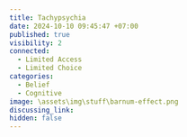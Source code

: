 ```yaml
---
title: Tachypsychia
date: 2024-10-10 09:45:47 +07:00
published: true
visibility: 2
connected:
  - Limited Access
  - Limited Choice
categories:
  - Belief
  - Cognitive
image: \assets\img\stuff\barnum-effect.png
discussing_link: 
hidden: false
---
```


